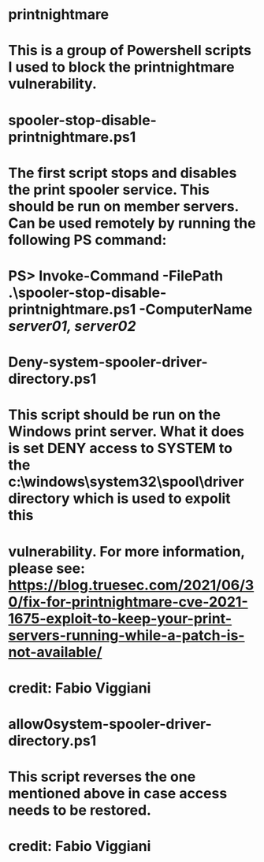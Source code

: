 # printnightmare
# This is a group of Powershell scripts I used to block the printnightmare vulnerability.


# spooler-stop-disable-printnightmare.ps1
# The first script stops and disables the print spooler service. This should be run on member servers. Can be used remotely by running the following PS command:
# PS> Invoke-Command -FilePath .\spooler-stop-disable-printnightmare.ps1 -ComputerName *server01, server02*

# Deny-system-spooler-driver-directory.ps1
# This script should be run on the Windows print server. What it does is set DENY access to SYSTEM to the c:\windows\system32\spool\driver directory which is used to expolit this
# vulnerability. For more information, please see: https://blog.truesec.com/2021/06/30/fix-for-printnightmare-cve-2021-1675-exploit-to-keep-your-print-servers-running-while-a-patch-is-not-available/
# credit: Fabio Viggiani

# allow0system-spooler-driver-directory.ps1
# This script reverses the one mentioned above in case access needs to be restored.
# credit: Fabio Viggiani